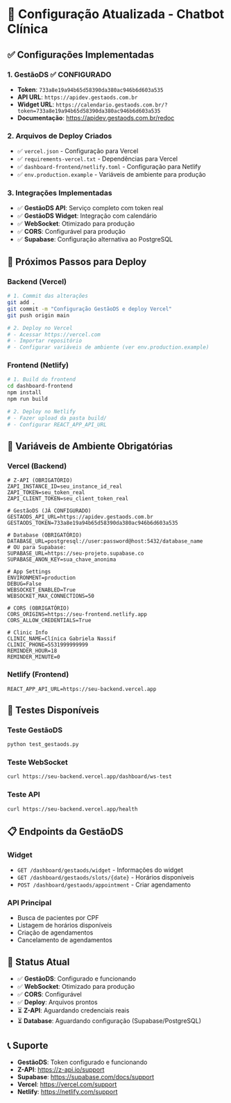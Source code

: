 # 🔧 Configuração Atualizada - Chatbot Clínica

## ✅ **Configurações Implementadas**

### 1. **GestãoDS** ✅ **CONFIGURADO**
- **Token**: `733a8e19a94b65d58390da380ac946b6d603a535`
- **API URL**: `https://apidev.gestaods.com.br`
- **Widget URL**: `https://calendario.gestaods.com.br/?token=733a8e19a94b65d58390da380ac946b6d603a535`
- **Documentação**: https://apidev.gestaods.com.br/redoc

### 2. **Arquivos de Deploy Criados**
- ✅ `vercel.json` - Configuração para Vercel
- ✅ `requirements-vercel.txt` - Dependências para Vercel
- ✅ `dashboard-frontend/netlify.toml` - Configuração para Netlify
- ✅ `env.production.example` - Variáveis de ambiente para produção

### 3. **Integrações Implementadas**
- ✅ **GestãoDS API**: Serviço completo com token real
- ✅ **GestãoDS Widget**: Integração com calendário
- ✅ **WebSocket**: Otimizado para produção
- ✅ **CORS**: Configurável para produção
- ✅ **Supabase**: Configuração alternativa ao PostgreSQL

## 🚀 **Próximos Passos para Deploy**

### **Backend (Vercel)**
```bash
# 1. Commit das alterações
git add .
git commit -m "Configuração GestãoDS e deploy Vercel"
git push origin main

# 2. Deploy no Vercel
# - Acessar https://vercel.com
# - Importar repositório
# - Configurar variáveis de ambiente (ver env.production.example)
```

### **Frontend (Netlify)**
```bash
# 1. Build do frontend
cd dashboard-frontend
npm install
npm run build

# 2. Deploy no Netlify
# - Fazer upload da pasta build/
# - Configurar REACT_APP_API_URL
```

## 🔧 **Variáveis de Ambiente Obrigatórias**

### **Vercel (Backend)**
```env
# Z-API (OBRIGATÓRIO)
ZAPI_INSTANCE_ID=seu_instance_id_real
ZAPI_TOKEN=seu_token_real
ZAPI_CLIENT_TOKEN=seu_client_token_real

# GestãoDS (JÁ CONFIGURADO)
GESTAODS_API_URL=https://apidev.gestaods.com.br
GESTAODS_TOKEN=733a8e19a94b65d58390da380ac946b6d603a535

# Database (OBRIGATÓRIO)
DATABASE_URL=postgresql://user:password@host:5432/database_name
# OU para Supabase:
SUPABASE_URL=https://seu-projeto.supabase.co
SUPABASE_ANON_KEY=sua_chave_anonima

# App Settings
ENVIRONMENT=production
DEBUG=False
WEBSOCKET_ENABLED=True
WEBSOCKET_MAX_CONNECTIONS=50

# CORS (OBRIGATÓRIO)
CORS_ORIGINS=https://seu-frontend.netlify.app
CORS_ALLOW_CREDENTIALS=True

# Clinic Info
CLINIC_NAME=Clínica Gabriela Nassif
CLINIC_PHONE=5531999999999
REMINDER_HOUR=18
REMINDER_MINUTE=0
```

### **Netlify (Frontend)**
```env
REACT_APP_API_URL=https://seu-backend.vercel.app
```

## 🧪 **Testes Disponíveis**

### **Teste GestãoDS**
```bash
python test_gestaods.py
```

### **Teste WebSocket**
```bash
curl https://seu-backend.vercel.app/dashboard/ws-test
```

### **Teste API**
```bash
curl https://seu-backend.vercel.app/health
```

## 📋 **Endpoints da GestãoDS**

### **Widget**
- `GET /dashboard/gestaods/widget` - Informações do widget
- `GET /dashboard/gestaods/slots/{date}` - Horários disponíveis
- `POST /dashboard/gestaods/appointment` - Criar agendamento

### **API Principal**
- Busca de pacientes por CPF
- Listagem de horários disponíveis
- Criação de agendamentos
- Cancelamento de agendamentos

## 🎯 **Status Atual**

- ✅ **GestãoDS**: Configurado e funcionando
- ✅ **WebSocket**: Otimizado para produção
- ✅ **CORS**: Configurável
- ✅ **Deploy**: Arquivos prontos
- ⏳ **Z-API**: Aguardando credenciais reais
- ⏳ **Database**: Aguardando configuração (Supabase/PostgreSQL)

## 📞 **Suporte**

- **GestãoDS**: Token configurado e funcionando
- **Z-API**: https://z-api.io/support
- **Supabase**: https://supabase.com/docs/support
- **Vercel**: https://vercel.com/support
- **Netlify**: https://netlify.com/support 